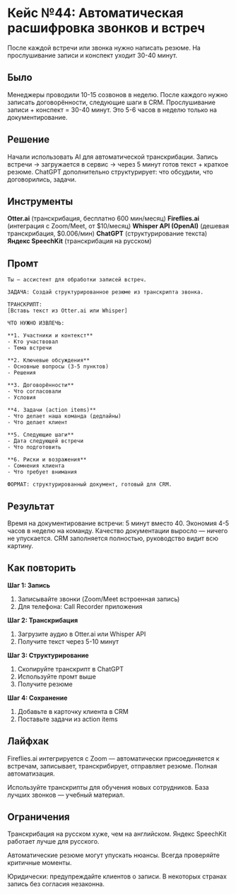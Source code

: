 # Кейс №44: Автоматическая расшифровка звонков и встреч

После каждой встречи или звонка нужно написать резюме. На прослушивание записи и конспект уходит 30-40 минут.

## Было

Менеджеры проводили 10-15 созвонов в неделю. После каждого нужно записать договорённости, следующие шаги в CRM. Прослушивание записи + конспект = 30-40 минут. Это 5-6 часов в неделю только на документирование.

## Решение

Начали использовать AI для автоматической транскрибации. Запись встречи → загружается в сервис → через 5 минут готов текст + краткое резюме. ChatGPT дополнительно структурирует: что обсудили, что договорились, задачи.

## Инструменты

**Otter.ai** (транскрибация, бесплатно 600 мин/месяц)
**Fireflies.ai** (интеграция с Zoom/Meet, от $10/месяц)
**Whisper API (OpenAI)** (дешевая транскрибация, $0.006/мин)
**ChatGPT** (структурирование текста)
**Яндекс SpeechKit** (транскрибация на русском)

## Промт

```
Ты — ассистент для обработки записей встреч.

ЗАДАЧА: Создай структурированное резюме из транскрипта звонка.

ТРАНСКРИПТ:
[Вставь текст из Otter.ai или Whisper]

ЧТО НУЖНО ИЗВЛЕЧЬ:

**1. Участники и контекст**
- Кто участвовал
- Тема встречи

**2. Ключевые обсуждения**
- Основные вопросы (3-5 пунктов)
- Решения

**3. Договорённости**
- Что согласовали
- Условия

**4. Задачи (action items)**
- Что делает наша команда (дедлайны)
- Что делает клиент

**5. Следующие шаги**
- Дата следующей встречи
- Что подготовить

**6. Риски и возражения**
- Сомнения клиента
- Что требует внимания

ФОРМАТ: структурированный документ, готовый для CRM.
```

## Результат

Время на документирование встречи: 5 минут вместо 40. Экономия 4-5 часов в неделю на команду. Качество документации выросло — ничего не упускается. CRM заполняется полностью, руководство видит всю картину.

## Как повторить

**Шаг 1: Запись**
1. Записывайте звонки (Zoom/Meet встроенная запись)
2. Для телефона: Call Recorder приложения

**Шаг 2: Транскрибация**
1. Загрузите аудио в Otter.ai или Whisper API
2. Получите текст через 5-10 минут

**Шаг 3: Структурирование**
1. Скопируйте транскрипт в ChatGPT
2. Используйте промт выше
3. Получите резюме

**Шаг 4: Сохранение**
1. Добавьте в карточку клиента в CRM
2. Поставьте задачи из action items

## Лайфхак

Fireflies.ai интегрируется с Zoom — автоматически присоединяется к встречам, записывает, транскрибирует, отправляет резюме. Полная автоматизация.

Используйте транскрипты для обучения новых сотрудников. База лучших звонков — учебный материал.

## Ограничения

Транскрибация на русском хуже, чем на английском. Яндекс SpeechKit работает лучше для русского.

Автоматические резюме могут упускать нюансы. Всегда проверяйте критичные моменты.

Юридически: предупреждайте клиентов о записи. В некоторых странах запись без согласия незаконна.
